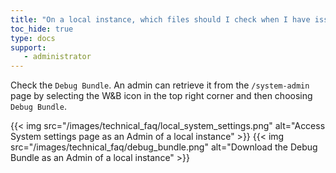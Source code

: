 ```yaml
---
title: "On a local instance, which files should I check when I have issues?"
toc_hide: true
type: docs
support:
   - administrator
---
```

Check the `Debug Bundle`. An admin can retrieve it from the `/system-admin` page by selecting the W&B icon in the top right corner and then choosing `Debug Bundle`.

{{< img src="/images/technical_faq/local_system_settings.png" alt="Access System settings page as an Admin of a local instance" >}}
{{< img src="/images/technical_faq/debug_bundle.png" alt="Download the Debug Bundle as an Admin of a local instance" >}}
